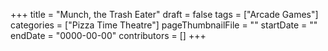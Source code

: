 +++
title = "Munch, the Trash Eater"
draft = false
tags = ["Arcade Games"]
categories = ["Pizza Time Theatre"]
pageThumbnailFile = ""
startDate = ""
endDate = "0000-00-00"
contributors = []
+++
